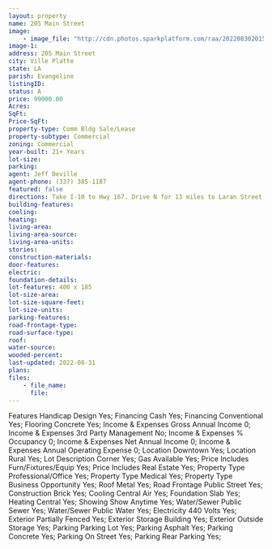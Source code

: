 ```yaml
---
layout: property
name: 205 Main Street
image:
    - image_file: "http://cdn.photos.sparkplatform.com/raa/20220830201514276724000000.jpg"
image-1:
address: 205 Main Street
city: Ville Platte
state: LA
parish: Evangeline
listingID: 
status: A
price: 99000.00
Acres: 
SqFt: 
Price-SqFt: 
property-type: Comm Bldg Sale/Lease
property-subtype: Commercial
zoning: Commercial
year-built: 21+ Years
lot-size: 
parking: 
agent: Jeff Deville
agent-phone: (337) 385-1187
featured: false
directions: Take I-10 to Hwy 167. Drive N for 13 miles to Laran Street. Take a left on Laran and property on right next to stop sign
building-features: 
cooling: 
heating: 
living-area: 
living-area-source: 
living-area-units: 
stories: 
construction-materials: 
door-features: 
electric: 
foundation-details: 
lot-features: 400 x 185
lot-size-area: 
lot-size-square-feet: 
lot-size-units: 
parking-features: 
road-frontage-type: 
road-surface-type: 
roof: 
water-source: 
wooded-percent: 
last-updated: 2022-08-31
plans: 
files:
    - file_name:
      file:
---
```

Features	Handicap Design	Yes;
Financing	Cash	Yes;
Financing	Conventional	Yes;
Flooring	Concrete	Yes;
Income & Expenses	Gross Annual Income	0;
Income & Expenses	3rd Party Management	No;
Income & Expenses	% Occupancy	0;
Income & Expenses	Net Annual Income	0;
Income & Expenses	Annual Operating Expense	0;
Location	Downtown	Yes;
Location	Rural	Yes;
Lot Description	Corner	Yes;
Gas	Available	Yes;
Price Includes	Furn/Fixtures/Equip	Yes;
Price Includes	Real Estate	Yes;
Property Type	Professional/Office	Yes;
Property Type	Medical	Yes;
Property Type	Business Opportunity	Yes;
Roof	Metal	Yes;
Road Frontage	Public Street	Yes;
Construction	Brick	Yes;
Cooling	Central Air	Yes;
Foundation	Slab	Yes;
Heating	Central	Yes;
Showing	Show Anytime	Yes;
Water/Sewer	Public Sewer	Yes;
Water/Sewer	Public Water	Yes;
Electricity	440 Volts	Yes;
Exterior	Partially Fenced	Yes;
Exterior	Storage Building	Yes;
Exterior	Outside Storage	Yes;
Parking	Parking Lot	Yes;
Parking	Asphalt	Yes;
Parking	Concrete	Yes;
Parking	On Street	Yes;
Parking	Rear Parking	Yes;

